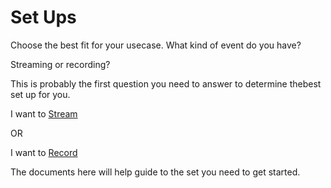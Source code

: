 # Set Ups

Choose the best fit for your usecase. What kind of event do you have?

Streaming or recording?

This is probably the first question you need to answer to determine thebest set up for you.

I want to [Stream](streaming) 

OR

I want to [Record](recording)

The documents here will help guide to the set you need to get started.
